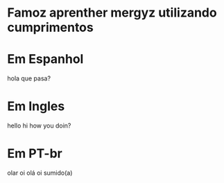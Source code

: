 # Famoz aprenther mergyz utilizando cumprimentos

# Em Espanhol
hola
que pasa?


# Em Ingles
hello
hi
how you doin?

# Em PT-br

olar
oi
olá
oi sumido(a)
